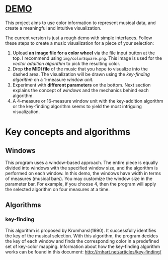 # [DEMO](https://lingqi000809.github.io/Music-Visualization/)
This project aims to use color information to represent musical data, and create a meaningful and intuitive visualization.

The current version is just a rough demo with simple interfaces. Follow these steps to create a music visualization for a piece of your selection:
1. Upload **an image file for a color wheel** via the file input button at the top. I recommend using `img/colorSquare.png`. This image is used for the *vector addition algorithm* to pick the resulting color.
2. Drop **the MIDI file** of the music that you hope to visualize into the dashed area. The visualization will be drawn using the *key-finding algorithm* on a 1-measure *window unit*.
3. Experiment with **different parameters** on the bottom. Next section explains the concept of *windows* and the mechanics behind each algorithm.
4. A 4-measure or 16-measure window unit with the key-addition algorithm or the key-finding algorithm seems to yield the most intriguing visualization.


# Key concepts and algorithms
## Windows
This program uses a window-based approach. The entire piece is equally divided into windows with the specified window size, and the algorithm is performed on each window. 
In this demo, the windows have width in terms of measures (musical bars). You may customize the window size in the parameter bar. For example, if you choose 4, then the program will apply the selected algorithm on four measures at a time.

## Algorithms
### key-finding
This algorithm is proposed by Krumhansl(1990). It successfully identifies the key of the musical selection. With this algorithm, the program decides the key of each window and finds the corresponding color in a predefined set of key-color mapping.
Information about how the key-finding algorithm works can be found in this document: http://rnhart.net/articles/key-finding/
